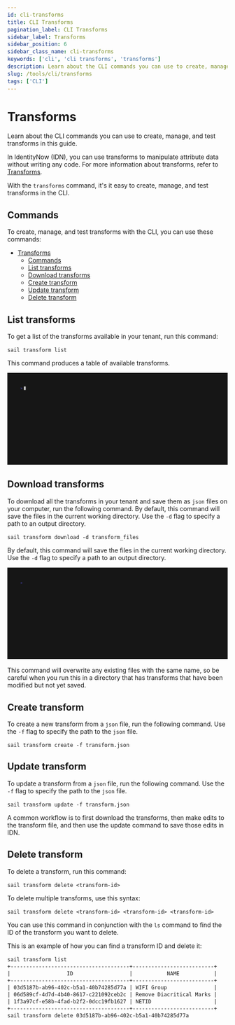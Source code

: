 ```yaml
---
id: cli-transforms
title: CLI Transforms
pagination_label: CLI Transforms
sidebar_label: Transforms
sidebar_position: 6
sidebar_class_name: cli-transforms
keywords: ['cli', 'cli transforms', 'transforms']
description: Learn about the CLI commands you can use to create, manage, and test transforms in this guide. 
slug: /tools/cli/transforms
tags: ['CLI']
---
```


# Transforms

Learn about the CLI commands you can use to create, manage, and test transforms in this guide. 

In IdentityNow (IDN), you can use transforms to manipulate attribute data without writing any code. For more information about transforms, refer to [Transforms](/idn/docs/transforms). 

With the `transforms` command, it's it easy to create, manage, and test transforms in the CLI. 

## Commands

To create, manage, and test transforms with the CLI, you can use these commands: 

- [Transforms](#transforms)
  - [Commands](#commands)
  - [List transforms](#list-transforms)
  - [Download transforms](#download-transforms)
  - [Create transform](#create-transform)
  - [Update transform](#update-transform)
  - [Delete transform](#delete-transform)

## List transforms

To get a list of the transforms available in your tenant, run this command: 

```shell
sail transform list
```

This command produces a table of available transforms. 

![Transform List](./assets/img/vhs/transform-list.gif)

## Download transforms

To download all the transforms in your tenant and save them as `json` files on your computer, run the following command. By default, this command will save the files in the current working directory. Use the `-d` flag to specify a path to an output directory.

```shell
sail transform download -d transform_files
```

By default, this command will save the files in the current working directory. Use the `-d` flag to specify a path to an output directory.

![Transform Download](./assets/img/vhs/transform-download.gif)

This command will overwrite any existing files with the same name, so be careful when you run this in a directory that has transforms that have been modified but not yet saved. 

## Create transform

To create a new transform from a `json` file, run the following command. Use the `-f` flag to specify the path to the `json` file.

```shell
sail transform create -f transform.json
```

## Update transform

To update a transform from a `json` file, run the following command. Use the `-f` flag to specify the path to the `json` file.

```shell
sail transform update -f transform.json
```

A common workflow is to first download the transforms, then make edits to the transform file, and then use the update command to save those edits in IDN.

## Delete transform

To delete a transform, run this command:

```shell
sail transform delete <transform-id>
```

To delete multiple transforms, use this syntax:

```shell
sail transform delete <transform-id> <transform-id> <transform-id>
```

You can use this command in conjunction with the `ls` command to find the ID of the transform you want to delete. 

This is an example of how you can find a transform ID and delete it: 

```shell
sail transform list
+--------------------------------------+--------------------------+
|                  ID                  |           NAME           |
+--------------------------------------+--------------------------+
| 03d5187b-ab96-402c-b5a1-40b74285d77a | WIFI Group               |
| 06d589cf-4d7d-4b40-8617-c221092ceb2c | Remove Diacritical Marks |
| 1f3a97cf-e58b-4fad-b2f2-0dcc19fb1627 | NETID                    |
+--------------------------------------+--------------------------+
sail transform delete 03d5187b-ab96-402c-b5a1-40b74285d77a
```
